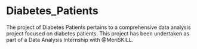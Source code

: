 # Diabetes_Patients
The project of Diabetes Patients pertains to a comprehensive data analysis project focused on diabetes patients. This project has been undertaken as part of a Data Analysis Internship with @MeriSKILL.
